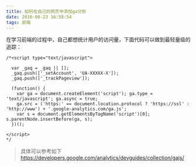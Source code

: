 ```yaml
---
title: 如何在自己的网页中添加ga分析
date: 2016-06-23 16:58:54
tags: 前端
---
```


在学习前端的过程中，自己都想统计用户的访问量，下面代码可以做到最轻量级的追踪：

```
/*<script type="text/javascript">

  var _gaq = _gaq || [];
  _gaq.push(['_setAccount', 'UA-XXXXX-X']);
  _gaq.push(['_trackPageview']);

  (function() {
    var ga = document.createElement('script'); ga.type = 'text/javascript'; ga.async = true;
    ga.src = ('https:' == document.location.protocol ? 'https://ssl' : 'http://www') + '.google-analytics.com/ga.js';
    var s = document.getElementsByTagName('script')[0]; s.parentNode.insertBefore(ga, s);
  })();

</script>
*/

```

> 具体可以参考如下
 https://developers.google.com/analytics/devguides/collection/gajs/
 
 
